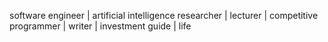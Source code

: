 software engineer | artificial intelligence researcher | lecturer | competitive programmer | writer | investment guide | life
